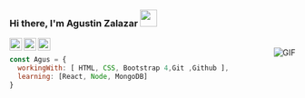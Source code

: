 ### Hi there, I'm Agustin Zalazar <img src="https://raw.githubusercontent.com/iampavangandhi/iampavangandhi/master/gifs/Hi.gif" width="30px"></h2>

<a href="https://www.linkedin.com/in/agustin-zalazar-460982160/">
  <img align="left" alt="" width="22px" src="https://cdn.jsdelivr.net/npm/simple-icons@v3/icons/linkedin.svg" />
</a>
<a href="https://github.com/AgustinZalazar">
  <img align="left" alt="" width="22px" src="https://cdn.jsdelivr.net/npm/simple-icons@v3/icons/github.svg" />
</a>
<a href="mailto:agustinzalar98@outlook.com">
  <img align="left" alt="" width="22px" src="https://cdn.jsdelivr.net/npm/simple-icons@3.1.0/icons/microsoftoutlook.svg" />
</a>
<br />
<img align="right" alt="GIF" src="https://media.giphy.com/media/13HgwGsXF0aiGY/giphy.gif" />

```javascript
const Agus = {
  workingWith: [ HTML, CSS, Bootstrap 4,Git ,Github ],
  learning: [React, Node, MongoDB]
}
```

